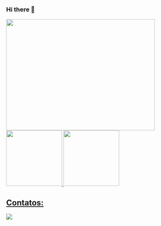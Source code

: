 ### Hi there 👋

<img src="https://i.pinimg.com/originals/50/b8/20/50b820452e06d1453bc51eedf7bbbe53.gif" width="400" height="300">
  
<a href="https://github.com/AndersonMSilva91">
<img height="150em" src="https://github-readme-stats.vercel.app/api/top-langs/?username=AndersonMSilva91&layout=compact&langs_count=7&theme=dracula"/>
<img height="150em" src="https://github-readme-stats.vercel.app/api?username=AndersonMSilva91&show_icons=true&theme=dracula&include_all_commits=true&count_private=true"/>
</div>

## Contatos:


<a href="https://www.linkedin.com/in/Anderson-MSilva91" target="_blank"><img src="https://img.shields.io/badge/-LinkedIn-%230077B5?style=for-the-badge&logo=linkedin&logoColor=white" target="_blank"></a>   
</div>

